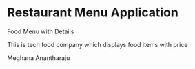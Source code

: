 # Restaurant Menu Application

Food Menu with Details

This is tech food company which displays food items with price


Meghana Anantharaju
